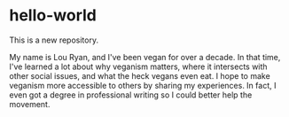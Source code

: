 # hello-world
This is a new repository.

My name is Lou Ryan, and I've been vegan for over a decade. In that time, I've learned a lot about why veganism matters, where it intersects with other social issues, and what the heck vegans even eat. I hope to make veganism more accessible to others by sharing my experiences. In fact, I even got a degree in professional writing so I could better help the movement.
